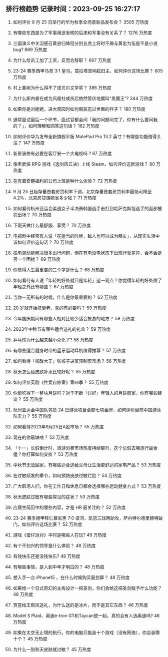 
## 排行榜趋势 记录时间：2023-09-25 16:27:17
  
  1. 如何评价 9 月 25 日举行的华为秋季全场景新品发布会？ 3505 万热度
    
  2. 有哪些东西是为了军事用途发明的后来和军事没有关系了？ 1276 万热度
    
  3. 三国演义中关羽感召黄忠归降但分封五虎上将时不屑与黄忠为伍是不是小说bug? 669 万热度
    
  4. 为什么给员工加了工资，反而会辞职？ 667 万热度
    
  5. 23-24 赛季西甲马竞 3:1 皇马，莫拉塔双响弑旧主，如何评价这场比赛？ 605 万热度
    
  6. 村上春树为什么得不了诺贝尔文学奖？ 386 万热度
    
  7. 为什么斯内普在成为凤凰社成员后依然管伏地魔叫“黑魔王”? 344 万热度
    
  8. 如果你是刘姥姥，进大观园时如何假装见过世面的样子？ 180 万热度
    
  9. 通常面试最后一个环节，面试官都会问「我的问题问完了，你有什么要问我的？」，如何理解和回答这句话？ 162 万热度
    
  10. 如何评价华为发布全新旗舰平板 MatePad Pro 13.2 英寸？有哪些功能值得关注？ 147 万热度
    
  11. 新房装修有必要在客厅安一个大电视吗 ? 87 万热度
    
  12. 像素武侠 RPG 游戏《逸剑风云决》上线 Steam，如何评价这款游戏？ 80 万热度
    
  13. 在有着奇葩福利的公司上班是种什么体验？ 72 万热度
    
  14. 9 月 25 日起存量首套房贷利率下调，北京存量首套房贷利率最低可降至4.2%，北京房贷族能省多少钱？ 71 万热度
    
  15. 如何看待杭州亚运会柔道女子半决赛韩国选手击打到哈萨克斯坦选手的面部被罚出场？ 70 万热度
    
  16. 下雨天做什么最舒服、享受？ 70 万热度
    
  17. 电视剧中经常有人说「在适当的时候，敌人也可以成为朋友」，从现实生活中该如何评价这句话？ 70 万热度
    
  18. 插电混动能解决很多出行问题，但在有电没电状态下出现行驶差异，会不会是另一个困扰？ 69 万热度
    
  19. 你觉得人生最重要的二个字是什么？ 68 万热度
    
  20. 如何看待有人说「年轻的好处就只是年轻」这一观点？你觉得年轻的好处除了年轻之外还有哪些？ 67 万热度
    
  21. 当你一无所有的时候，什么是你最重要的？ 62 万热度
    
  22. 20 岁就开始抗衰老，真的有必要吗？ 59 万热度
    
  23. 今年国庆期间有哪些人相对比较少适合旅游的地方？ 59 万热度
    
  24. 2023年中秋节有哪些适合送礼的礼盒？ 59 万热度
    
  25. 乒乓球为什么越来越小众化了? 58 万热度
    
  26. 有哪些适合健身时带的蓝牙运动耳机值得推荐？ 57 万热度
    
  27. 如何看待「核酸大王」张核子进军预制菜市场？ 56 万热度
    
  28. 秋天怎么给皮肤补水比较好呢？ 55 万热度
    
  29. 如何评价英剧《性爱自修室》第四季？ 55 万热度
    
  30. 你能吃得下一整块月饼吗？对于不断「讨好」年轻人的月饼商家，你有哪些建议？ 55 万热度
    
  31. 杭州亚运会中国队包揽 24 日游泳项目全部七项金牌，如何评价目前中国游泳队实力？ 55 万热度
    
  32. 如何看待2023年9月25日A股市场？ 55 万热度
    
  33. 现在的你最缺啥？ 53 万热度
    
  34. 「十一」长假倒计时，旅游消费市场热度持续攀升，这个长假去哪旅行最合适？你打算如何安排？ 53 万热度
    
  35. 中秋节无法回家，有哪些适合送给父母让生活更舒适的家电产品？ 53 万热度
    
  36. 在过敏频发的季节，如何预防皮肤过敏烂脸？ 53 万热度
    
  37. 广大职场人们，你在工作日和休息日都会选择哪些运动健身方式？ 53 万热度
    
  38. 秋天皮肤过敏有哪些常见的症状？ 53 万热度
    
  39. 应届生简历中的哪些内容，才是 HR 最关注的？ 52 万热度
    
  40. 23-24 赛季德甲拜仁慕尼黑 7:0 波鸿，凯恩三球两助攻，萨内特尔德里赫特破门，如何评价这场比赛？ 52 万热度
    
  41. 游戏《蛋仔派对》平时是哪些人在玩? 49 万热度
    
  42. 有个不扫兴的领导是什么体验？ 48 万热度
    
  43. 有钱快乐还是没钱快乐? 48 万热度
    
  44. 有哪些事情，是人到中年才明白的？ 48 万热度
    
  45. 想入手一台 iPhone15 ，在什么时候购买最划算？ 48 万热度
    
  46. 如果给一个日式奇幻的主角设计一把圣剑，你们会给这把圣剑赋予什么功能？ 48 万热度
    
  47. 贾芸给王熙凤送礼，为什么送的是冰片，而不是其它东西？ 46 万热度
    
  48. Model S Plaid、奥迪e-tron GT和Taycan放一起，真的会有人选奥迪吗? 46 万热度
    
  49. 如果在太空无止境的航行，你的电脑只能装十个游戏（没有网络），你会装哪十个？ 45 万热度
    
  50. 为什么一到秋天皮肤就过敏？ 45 万热度
    